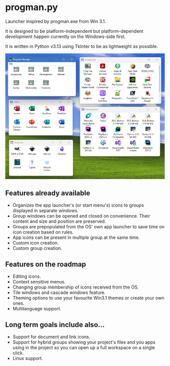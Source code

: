 # progman.py

Launcher inspired by progman.exe from Win 3.1.

It is designed to be platform-independent but platform-dependent development happen currently on the Windows-side first.

It is written in Python v3.13 using TkInter to be as lightweight as possible.

![screenshot.png](docs%2Fscreenshot.png)

## Features already available

* Organizes the app launcher's (or start menu's) icons to groups displayed in separate windows.
* Group windows can be opened and closed on convenience. Their content and size and position are preserved.
* Groups are prepopulated from the OS' own app launcher to save time on icon creation based on rules.
* App icons can be present in multiple group at the same time.
* Custom icon creation.
* Custom group creation.

## Features on the roadmap

* Editing icons.
* Context sensitive menus.
* Changing group membership of icons received from the OS.
* Tile windows and cascade windows feature.
* Theming options to use your favourite Win3.1 themes or create your own ones.
* Multilanguage support.

## Long term goals include also...

* Support for document and link icons.
* Support for hybrid groups showing your project's files and you apps using in the project so you can open up a full workspace on a single click.
* Linux support.
